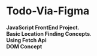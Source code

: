  # Todo-Via-Figma
<b>JavaScript FrontEnd Project.</b><br>
<b>Basic Location Finding Concepts</b>.<br>
<b>Using Fetch Api</b><br>
<b>DOM Concept</b>
